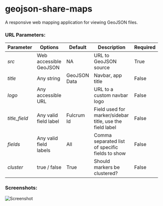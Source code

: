 geojson-share-maps
===========

A responsive web mapping application for viewing GeoJSON files.

### URL Parameters:

| Parameter     | Options                 | Default       | Description                                              | Required |
| ------------- | ----------------------- | ------------- | -------------------------------------------------------- | -------- |
| _src_         | Web accessible GeoJSON  | NA            | URL to GeoJSON source                                    | True     |
| _title_       | Any string              | GeoJSON Data  | Navbar, app title                                        | False    |
| _logo_        | Any accessible URL      |               | URL to a custom navbar logo                              | False    |
| _title_field_ | Any valid field label   | Fulcrum Id    | Field used for marker/sidebar title, use the field label | False    |
| _fields_      | Any valid field labels  | All           | Comma separated list of specific fields to show          | False    |
| _cluster_     | true / false            | True          | Should markers be clustered?                             | False    |

### Screenshots:

![Screenshot](http://bmcbride.github.io/geojson-share-maps/screenshot.png)
